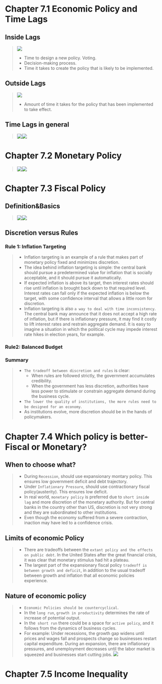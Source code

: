 # Chapter 7.1 Economic Policy and Time Lags
## Inside Lags
> ![](Chapter_7_Economic_Policy.assets/image-20230321104216823.png)
> - Time to design a new policy. Voting. 
> - Decision-making process. 
> - Time it takes to create the policy that is likely to be implemented.


## Outside Lags
> ![](Chapter_7_Economic_Policy.assets/image-20230321104226602.png)
> - Amount of time it takes for the policy that has been implemented to take effect.



## Time Lags in general
> ![](Chapter_7_Economic_Policy.assets/image-20230321104243659.png)![](Chapter_7_Economic_Policy.assets/image-20230321104248514.png)



# Chapter 7.2 Monetary Policy
> ![](Chapter_7_Economic_Policy.assets/image-20230321141049818.png)![](Chapter_7_Economic_Policy.assets/image-20230321141054965.png)



# Chapter 7.3 Fiscal Policy
## Definition&Basics
> ![](Chapter_7_Economic_Policy.assets/image-20230321141110119.png)![](Chapter_7_Economic_Policy.assets/image-20230321141117305.png)



## Discretion versus Rules
### Rule 1: Inflation Targeting
> - Inflation targeting is an example of a rule that makes part of monetary policy fixed and minimizes discretion. 
> - The idea behind inflation targeting is simple: the central bank should pursue a predetermined value for inflation that is socially acceptable, and it should pursue it automatically. 
> - If expected inflation is above its target, then interest rates should rise until inflation is brought back down to that required level. Interest rates can fall only if the expected inflation is below the target, with some confidence interval that allows a little room for discretion.
> - Inflation targeting is also `a way to deal with time inconsistency`. The central bank may announce that it does not accept a high rate of inflation, but if there is inflationary pressure, it may find it costly to lift interest rates and restrain aggregate demand. It is easy to imagine a situation in which the political cycle may impede interest rate hikes in election years, for example.



### Rule2: Balanced Budget
> 




### Summary
> - `The tradeoff between discretion and rules` is clear: 
> 	- When rules are followed strictly, the government accumulates credibility.
> 	- When the government has less discretion, authorities have less power to stimulate or constrain aggregate demand during the business cycle.
> -  `The lower the quality of institutions, the more rules need to be designed for an economy`. 
> - As institutions evolve, more discretion should be in the hands of policymakers.




# Chapter 7.4 Which policy is better-Fiscal or Monetary?
## When to choose what?
> - During `Recession`, should use expansionary montary policy. This ensures low government deficit and debt trajectory.
> - Under `Inflationary Pressure`, should use contractionary fiscal policy(austerity). This ensures low deficit.
> - In real world, `monetary policy` is preferred due to `short inside lag` and more discretion of the monetary authority. But for central banks in the country other than US, discretion is not very strong and they are subordinated to other institutions.
> - Even though the economy suffered from a severe contraction, inaction may have led to a confidence crisis. 


## Limits of economic Policy
> - There are tradeoffs between the `extant policy and the effects on public debt`. In the United States after the great financial crisis, it was clear that monetary stimulus had hit a plateau. 
> - The largest part of the expansionary fiscal policy `tradeoff is between growth and deficit`, in addition to the usual tradeoff between growth and inflation that all economic policies experience.



## Nature of economic policy
> - `Economic Policies should be countercyclical`. 
> - In the `long run`, `growth in productivity` determines the rate of increase of potential output.
> - In the` short run` there could be a space for `active policy`, and it follows from the dynamics of business cycles.
> - For example: Under recessions, the growth gap widens until prices and wages fall and prospects change so businesses restart capital expenditure. During an expansion, there are inflationary pressures, and unemployment decreases until the labor market is squeezed and businesses start cutting jobs.
> ![](Chapter_7_Economic_Policy.assets/image-20230321143020758.png)




# Chapter 7.5 Income Inequality
